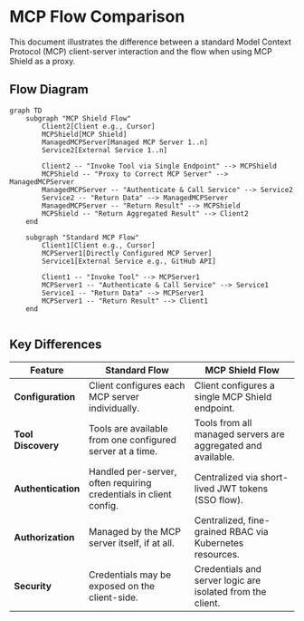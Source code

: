 # MCP Flow Comparison

This document illustrates the difference between a standard Model Context Protocol (MCP) client-server interaction and the flow when using MCP Shield as a proxy.

## Flow Diagram

```mermaid
graph TD
    subgraph "MCP Shield Flow"
        Client2[Client e.g., Cursor]
        MCPShield[MCP Shield]
        ManagedMCPServer[Managed MCP Server 1..n]
        Service2[External Service 1..n]

        Client2 -- "Invoke Tool via Single Endpoint" --> MCPShield
        MCPShield -- "Proxy to Correct MCP Server" --> ManagedMCPServer
        ManagedMCPServer -- "Authenticate & Call Service" --> Service2
        Service2 -- "Return Data" --> ManagedMCPServer
        ManagedMCPServer -- "Return Result" --> MCPShield
        MCPShield -- "Return Aggregated Result" --> Client2
    end

    subgraph "Standard MCP Flow"
        Client1[Client e.g., Cursor]
        MCPServer1[Directly Configured MCP Server]
        Service1[External Service e.g., GitHub API]

        Client1 -- "Invoke Tool" --> MCPServer1
        MCPServer1 -- "Authenticate & Call Service" --> Service1
        Service1 -- "Return Data" --> MCPServer1
        MCPServer1 -- "Return Result" --> Client1
    end


```

## Key Differences

| Feature            | Standard Flow                                                     | MCP Shield Flow                                              |
|--------------------|-------------------------------------------------------------------|--------------------------------------------------------------|
| **Configuration**  | Client configures each MCP server individually.                   | Client configures a single MCP Shield endpoint.              |
| **Tool Discovery** | Tools are available from one configured server at a time.         | Tools from all managed servers are aggregated and available. |
| **Authentication** | Handled per-server, often requiring credentials in client config. | Centralized via short-lived JWT tokens (SSO flow).           |
| **Authorization**  | Managed by the MCP server itself, if at all.                      | Centralized, fine-grained RBAC via Kubernetes resources.     |
| **Security**       | Credentials may be exposed on the client-side.                    | Credentials and server logic are isolated from the client.   |